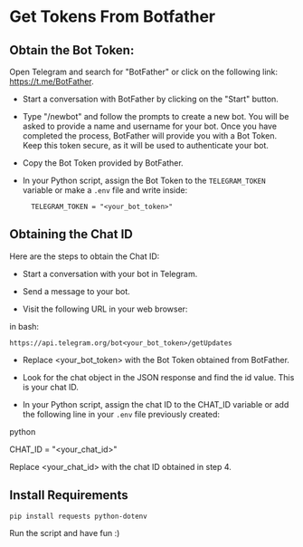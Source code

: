 

# Get Tokens From Botfather

## Obtain the Bot Token:

Open Telegram and search for "BotFather" or click on the following link: https://t.me/BotFather.

- Start a conversation with BotFather by clicking on the "Start" button.

- Type "/newbot" and follow the prompts to create a new bot. You will be asked to provide a name and username for your bot. Once you have completed the process, BotFather will provide you with a Bot Token. Keep this token secure, as it will be used to authenticate your bot.

- Copy the Bot Token provided by BotFather.

- In your Python script, assign the Bot Token to the `TELEGRAM_TOKEN` variable or make a `.env` file and write inside:

        TELEGRAM_TOKEN = "<your_bot_token>"

## Obtaining the Chat ID

Here are the steps to obtain the Chat ID:

- Start a conversation with your bot in Telegram.

- Send a message to your bot.

- Visit the following URL in your web browser:

in bash:
    
    https://api.telegram.org/bot<your_bot_token>/getUpdates

- Replace <your_bot_token> with the Bot Token obtained from BotFather.

- Look for the chat object in the JSON response and find the id value. This is your chat ID.

- In your Python script, assign the chat ID to the CHAT_ID variable or add the following line in your `.env` file previously created:
 
python

CHAT_ID = "<your_chat_id>"

Replace <your_chat_id> with the chat ID obtained in step 4.

## Install Requirements

    pip install requests python-dotenv


Run the script and have fun :)
